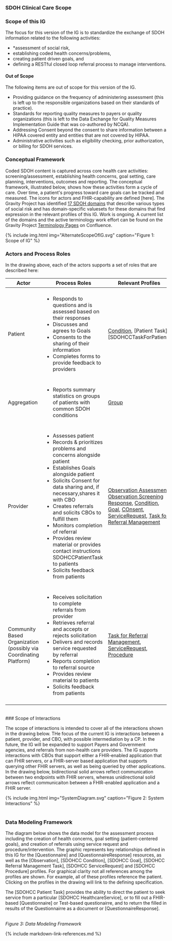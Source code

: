 ###  SDOH Clinical Care Scope
### Scope of this IG

The focus for this version of the IG is to standardize the exchange of SDOH information related to the following activities:

* *assessment of social risk,
* establishing coded health concerns/problems,
* creating patient driven goals, and
* defining a RESTful closed loop referral process to manage interventions.

####  Out of Scope

The following items are out of scope for this version of the IG.

* Providing guidance on the frequency of administering assessment (this is left up to the responsible organizations based on their standards of practice).
* Standards for reporting quality measures to payers or quality organizations (this is left to the Data Exchange for Quality Measures Implementation Guide that was co-authored by NCQA).
* Addressing Consent beyond the consent to share information between a HIPAA covered entity and entities that are not covered by HIPAA.
* Administrative activities such as eligibility checking, prior authorization, or billing for SDOH services.

### Conceptual Framework

Coded SDOH content is captured across core health care activities: screening/assessment, establishing health concerns, goal setting, care planning, interventions, outcomes and reporting. The conceptual framework, illustrated below, shows how these activities form a cycle of care. Over time, a patient's progress toward care goals can be tracked and measured.    The icons for actors and FHIR-capability are defined [here]. The Gravity Project has identified [17 SDOH domains](ValueSet-SDOHCC-ValueSetSDOHCategory.html) that describe various types of social risk and has domain-specific valuesets for these domains that find expression in the relevant profiles of this IG. Work is ongoing.  A current list of the domains and the active terminology work effort can be found on the Gravity Project [Terminology Pages](https://confluence.hl7.org/display/GRAV/Terminology+Workstream+Dashboard) on Confluence.

{% include img.html img="AlternateScopeOfIG.svg" caption="Figure 1: Scope of IG" %}

### Actors and Process Roles
In the drawing above, each of the actors supports a set of roles that are described here:
<br>

<table>
<thead>
<tr>
<th>Actor</th>
<th>Process Roles</th>
<th>Relevant Profiles</th>
</tr>
</thead>
<tbody>
<tr>
<td></td>
<td></td>
<td></td>
</tr>
<tr>
<td>Patient</td>
<td><ul><li>Responds to questions and is assessed based on their responses</li><li>Discusses and agrees to Goals</li><li>Consents to the sharing of their information</li><li>Completes forms to provide feedback to providers</li></ul></td>
<td><a href="StructureDefinition-SDOHCC-Condition.html">Condition</a>, [Patient Task][SDOHCCTaskForPatient]</td>
</tr>
<tr>
<td></td>
<td></td>
<td></td>
</tr>
<tr>
<td>Aggregation</td>
<td><ul><li>Reports summary statistics on groups of patients with common SDOH conditions</li></ul></td>
<td><a href="StructureDefinition-SDOHCC-Group.html">Group</a></td>
</tr>
<tr>
<td></td>
<td></td>
<td></td>
</tr>
<tr>
<td>Provider</td>
<td><ul><li>Assesses patient</li><li>Records &amp; prioritizes problems and concerns alongside patient</li><li>Establishes Goals alongside patient</li><li>Solicits  Consent for data sharing and, if necessary,shares it with CBO</li><li>Creates referrals and solicits CBOs to fulfill them </li><li>Monitors completion of referral</li><li>Provides review material or provides contact instructions SDOHCCPatientTask to patients</li><li>Solicits feedback from patients</li></ul></td>
<td><a href="StructureDefinition-SDOHCC-ObservationAssessment.html">Observation Assessment</a>, <a href="StructureDefinition-SDOHCC-ObservationScreeningResponse.html">Observation Screening Response</a>, <a href="StructureDefinition-SDOHCC-Condition.html">Condition</a>, <a href="StructureDefinition-SDOHCC-Goal.html">Goal</a>, <a href="StructureDefinition-SDOHCC-Consent.html">COnsent</a>, <a href="StructureDefinition-SDOHCC-ServiceRequest.html">ServiceRequest</a>, <a href="StructureDefinition-SDOHCC-TaskForReferralManagement.html">Task for Referral Management</a></td>
</tr>
<tr>
<td></td>
<td></td>
<td></td>
</tr>
<tr>
<td>Community Based Organization (possibly via Coordinating Platform)</td>
<td><ul><li>Receives solicitation to complete referrals from provider</li><li>Retrieves referral and accepts or rejects solicitation</li><li>Delivers and records service requested by referral</li><li>Reports completion to referral source</li><li>Provides review material to patients</li><li>Solicits feedback from patients</li></ul></td>
<td><a href="StructureDefinition-SDOHCC-TaskForReferralManagement.html">Task for Referral Management</a>, <a href="StructureDefinition-SDOHCC-ServiceRequest.html">ServiceRequest</a>, <a href="StructureDefinition-SDOHCC-Procedure.html">Procedure</a></td>
</tr>
<tr>
<td></td>
<td></td>
</tr>
</tbody>
</table>



<br>
### Scope of Interactions

The scope of interactions is intended to cover all of the interactions shown in the drawing below. THe focus of the current IG is interactions between a patient, provider, and CBO, with possible intermediation by a CP. In the future, the IG will be expanded to support Payers and Government agencies, and referrals from non-health care providers.  The IG supports interactions with CBOs that support either a FHIR-enabled application that can FHIR servers, or a FHIR-server based application that supports querying other FHIR servers, as well as being queried by other applications.  In the drawing below, bidirectional solid arrows reflect communication between two endpoints with FHIR servers, whereas unidirectional solid arrows reflect communicaiton between a FHIR-enabled application and a FHIR server.

{% include img.html img="SystemDiagram.svg" caption="Figure 2: System Interactions" %}
<br>
<br>
### Data Modeling Framework
The diagram below shows the data model for the assessment process including the creation of health concerns, goal setting (patient-centered goals), and creation of referrals using service request and procedure/intervention. The graphic represents key relationships defined in this IG for the [Questionnaire] and  [QuestionnaireResponse] resources, as well as the [Observation], [SDOHCC Condition], [SDOHCC Goal], [SDOHCC Referral Management Task], [SDOHCC ServiceRequest] and [SDOHCC Procedure] profiles.   For graphical clarity not all references among the profiles are shown.  For example, all of these profiles reference the patient.   Clicking on the profiles in the drawing will link to the defining specification.

The [SDOHCC Patient Task] provides the ability to direct the patient to seek service from a particular [SDOHCC HealthcareService], or to fill out a FHIR-based [Questionnaire] or Test-based questionairre, and to return the filled in results of the Questionnairre as a document or [QuestionnaireResponse].

<object data="FHIRModeling.svg" type="image/svg+xml"></object>
<br/>
*Figure 3: Data Modeling Framework*

{% include markdown-link-references.md %}